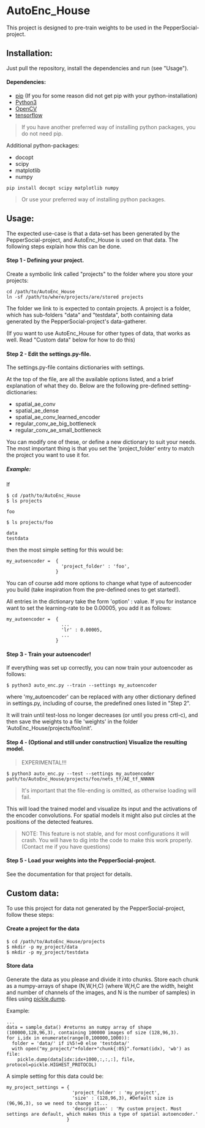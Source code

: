 # AutoEnc_House
This project is designed to pre-train weights to be used in the PepperSocial-project.

## Installation:
Just pull the repository, install the dependencies and run (see "Usage").

#### Dependencies:

- [pip] (If you for some reason did not get pip with your python-installation)
- [Python3]
- [OpenCV]
- [tensorflow]

> If you have another preferred way of installing python packages, you do not need pip.

Additional python-packages:
- docopt
- scipy
- matplotlib
- numpy

```
pip install docopt scipy matplotlib numpy
```

> Or use your preferred way of installing python packages.

## Usage:

The expected use-case is that a data-set has been generated by the PepperSocial-project, and AutoEnc_House is used on that data. The following steps explain how this can be done.

#### Step 1 - Defining your project.

Create a symbolic link called "projects" to the folder where you store your projects:

```
cd /path/to/AutoEnc_House
ln -sf /path/to/where/projects/are/stored projects
```

The folder we link to is expected to contain projects. A project is a folder, which has sub-folders "data" and "testdata", both containing data generated by the PepperSocial-project's data-gatherer.

(If you want to use AutoEnc_House for other types of data, that works as well. Read "Custom data" below for how to do this)

#### Step 2 - Edit the settings.py-file.

The settings.py-file contains dictionaries with settings.

At the top of the file, are all the available options listed, and a brief explanation of what they do.
Below are the following pre-defined setting-dictionaries:
- spatial_ae_conv
- spatial_ae_dense
- spatial_ae_conv_learned_encoder
- regular_conv_ae_big_bottleneck
- regular_conv_ae_small_bottleneck

You can modify one of these, or define a new dictionary to suit your needs. The most important thing is that you set the 'project_folder' entry to match the project you want to use it for.

##### Example:
If
```
$ cd /path/to/AutoEnc_House
$ ls projects

foo

$ ls projects/foo

data
testdata
```

then the most simple setting for this would be:

```
my_autoencoder =  {
                    'project_folder' : 'foo',
                  }
```

You can of course add more options to change what type of autoencoder you build (take inspiration from the pre-defined ones to get started!).

All entries in the dictionary take the form 'option' : value.
If you for instance want to set the learning-rate to be 0.00005, you add it as follows:

```
my_autoencoder =  {
                    ...
                    'lr' : 0.00005,
                    ...
                  }
```

#### Step 3 - Train your autoencoder!

If everything was set up correctly, you can now train your autoencoder as follows:

```
$ python3 auto_enc.py --train --settings my_autoencoder
```
where 'my_autoencoder' can be replaced with any other dictionary defined in settings.py, including of course, the predefined ones listed in "Step 2".

It will train until test-loss no longer decreases (or until you press crtl-c), and then save the weights to a file 'weights' in the folder 'AutoEnc_House/projects/foo/init'.

#### Step 4 - (Optional and still under construction) Visualize the resulting model.
> EXPERIMENTAL!!!

```
$ python3 auto_enc.py --test --settings my_autoencoder path/to/AutoEnc_House/projects/foo/nets_tf/AE_tf_NNNNN
```

> It's important that the file-ending is omitted, as otherwise loading will fail.

This will load the trained model and visualize its input and the activations of the encoder convolutions. For spatial models it might also put circles at the positions of the detected features.

> NOTE: This feature is not stable, and for most configurations it will crash. You will have to dig into the code to make this work properly. (Contact me if you have questions)


#### Step 5 - Load your weights into the PepperSocial-project.

See the documentation for that project for details.


## Custom data:

To use this project for data not generated by the PepperSocial-project, follow these steps:

#### Create a project for the data
```
$ cd /path/to/AutoEnc_House/projects
$ mkdir -p my_project/data
$ mkdir -p my_project/testdata
```

#### Store data
Generate the data as you please and divide it into chunks. Store each chunk as a numpy-arrays of shape (N,W,H,C) (where W,H,C are the width, height and number of channels of the images, and N is the number of samples) in files using [pickle.dump].

Example:
```
...
data = sample_data() #returns an numpy array of shape (100000,128,96,3), containing 100000 images of size (128,96,3).
for i,idx in enumerate(range(0,100000,1000)):
  folder = 'data/' if i%5!=0 else 'testdata/'
  with open("my_project/"+folder+"chunk{:05}".format(idx), 'wb') as file:
    pickle.dump(data[idx:idx+1000,:,:,:], file, protocol=pickle.HIGHEST_PROTOCOL)
```
A simple setting for this data could be:
```
my_project_settings = {
                        'project_folder' : 'my_project',
                        'size' : (128,96,3), #Default size is (96,96,3), so we need to change it...
                        'description' : 'My custom project. Most settings are default, which makes this a type of spatial autoencoder.'
                      }
```





[Python3]: <https://www.python.org/downloads/>
[OpenCV]: <https://docs.opencv.org/3.4.1/d2/de6/tutorial_py_setup_in_ubuntu.html>
[tensorflow]: <https://www.tensorflow.org/install/>
[pickle.dump]: <https://docs.python.org/2/library/pickle.html>
[pip]: <https://stackoverflow.com/a/6587528>

